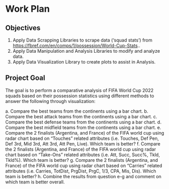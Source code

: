# Work Plan

## Objectives
1.	Apply Data Scrapping Libraries to scrape data (‘squad stats’) from https://fbref.com/en/comps/1/possession/World-Cup-Stats..
2.	Apply Data Manipulation and Analysis Libraries to modify and analyze data.
3.	Apply Data Visualization Library to create plots to assist in Analysis.

## Project Goal
The goal is to perform a comparative analysis of FIFA World Cup 2022 squads based on their possession statistics using different methods to answer the following through visualization:

a.	Compare the best teams from the continents using a bar chart. 
b.	Compare the best attack teams from the continents using a bar chart. 
c.	Compare the best defense teams from the continents using a bar chart. 
d.	Compare the best midfield teams from the continents using a bar chart. 
e.	Compare the 2 finalists (Argentina, and France) of the FIFA world cup using radar chart based on “Touches” related attributes (i.e. Touches, Def Pen, Def 3rd, Mid 3rd, Att 3rd, Att Pen, Live). Which team is better?
f.	Compare the 2 finalists (Argentina, and France) of the FIFA world cup using radar chart based on “Take-Ons” related attributes (i.e. Att, Succ, Succ%, Tkld, Tkld%). Which team is better?
g.	Compare the 2 finalists (Argentina, and France) of the FIFA world cup using radar chart based on “Carries” related attributes (i.e. Carries, TotDist, PrgDist, PrgC, 1/3, CPA, Mis, Dis). Which team is better?
h.	Combine the results from question e-g and comment on which team is better overall.
